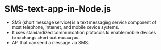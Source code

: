 # SMS-text-app-in-Node.js

* SMS (short message service) is a text messaging service component of most telephone, Internet, and mobile device systems. 
* It uses standardized communication protocols to enable mobile devices to exchange short text messages.
* API that can send a message via SMS.
